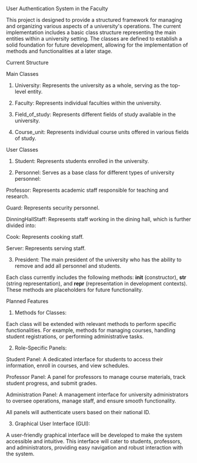User Authentication System in the Faculty

This project is designed to provide a structured framework for managing and organizing various aspects of a university's operations. The current implementation includes a basic class structure representing the main entities within a university setting. The classes are defined to establish a solid foundation for future development, allowing for the implementation of methods and functionalities at a later stage.

Current Structure

Main Classes

1. University: Represents the university as a whole, serving as the top-level entity.


2. Faculty: Represents individual faculties within the university.


3. Field_of_study: Represents different fields of study available in the university.


4. Course_unit: Represents individual course units offered in various fields of study.



User Classes

1. Student: Represents students enrolled in the university.


2. Personnel: Serves as a base class for different types of university personnel:

Professor: Represents academic staff responsible for teaching and research.

Guard: Represents security personnel.

DinningHallStaff: Represents staff working in the dining hall, which is further divided into:

Cook: Represents cooking staff.

Server: Represents serving staff.


3. President: The main president of the university who has the ability to remove and add all personnel and students.




Each class currently includes the following methods: __init__ (constructor), __str__ (string representation), and __repr__ (representation in development contexts). These methods are placeholders for future functionality.

Planned Features

1. Methods for Classes:

Each class will be extended with relevant methods to perform specific functionalities. For example, methods for managing courses, handling student registrations, or performing administrative tasks.



2. Role-Specific Panels:

Student Panel: A dedicated interface for students to access their information, enroll in courses, and view schedules.

Professor Panel: A panel for professors to manage course materials, track student progress, and submit grades.

Administration Panel: A management interface for university administrators to oversee operations, manage staff, and ensure smooth functionality.


All panels will authenticate users based on their national ID.


3. Graphical User Interface (GUI):

A user-friendly graphical interface will be developed to make the system accessible and intuitive. This interface will cater to students, professors, and administrators, providing easy navigation and robust interaction with the system.

